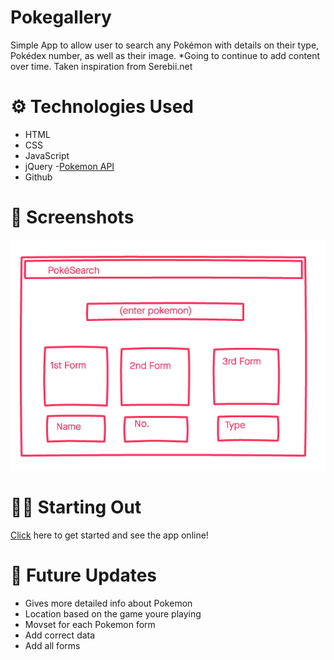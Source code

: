 # Pokegallery 

Simple App to allow user to search any Pokémon with details on their type, Pokédex number, as well as their image. *Going to continue to add content over time. Taken inspiration from Serebii.net

# ⚙️ Technologies Used

* HTML
* CSS 
* JavaScript
* jQuery
-[Pokemon API](https://pokeapi.co/)
* Github  

# 📸 Screenshots

![wireframe 1](./imgs/app.desktop.png)

# 🏃‍♂️ Starting Out

[Click](#) here to get started and see the app online!


# 🔮 Future Updates

* Gives more detailed info about Pokemon
* Location based on the game youre playing
* Movset for each Pokemon form 
* Add correct data
* Add all forms
